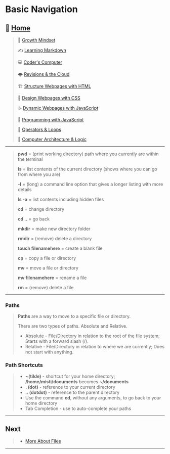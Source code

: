 # Basic Navigation

## 🏡 [**Home**](https://mistidinzy.github.io/ReadingNotes/)

> 💭 [Growth Mindset](growthmindset.md)
>
> ✍️ [Learning Markdown](learningmarkdown.md)
>
> 💻 [Coder's Computer](coderscomputer.md)
>
> 🌩️ [Revisions & the Cloud](revisionscloud.md)
>
> 🏗️ [Structure Webpages with HTML](structure.md)
>
> 🎨 [Design Webpages with CSS](designcss.md)
>
> ☕ [Dynamic Webpages with JavaScript](dynamicjava.md)
>
> 🌵 [Programming with JavaScript](programjs.md)
>
> 🤖 [Operators & Loops](operloops.md)
>
> 🧮 [Computer Architecture & Logic](comparchlogic.md)

_____

> **pwd** = (print working directory) path where you currently are within the terminal
>
> **ls** = list contents of the current directory (shows where you can go from where you are)
>
> **-l** = (long) a command line option that gives a longer listing with more details
>
> **ls -a** = list contents including hidden files
>
> **cd** = change directory
>
> **cd ..** = go back
>
> **mkdir** = make new directory folder
>
> **rmdir** = (remove) delete a directory
>
> **touch filenamehere** = create a blank file
>
> **cp** = copy a file or directory
>
> **mv** = move a file or directory
>
> **mv filenamehere** = rename a file
>
> **rm** = (remove) delete a file
>
_____

### Paths

> **Paths** are a way to move to a specific file or directory.
>
> There are two types of paths. Absolute and Relative.
>
> * Absolute - File/Directory in relation to the root of the file system; Starts with a forward slash (/).
> * Relative - File/Directory in relation to where we are currently; Does not start with anything.

### Path Shortcuts

> * **~(tilde)** - shortcut for your home directory; **/home/misti/documents** becomes **~/documents**
> * **. (dot)** - reference to your current directory
> * **.. (dotdot)** -  reference to the parent directory
> * Use the command **cd**, without any arguments, to go back to your home directory
> * Tab Completion - use to auto-complete your paths  
>
_____

## Next
  
> * [More About Files](/moreaboutfiles.md)

_____

